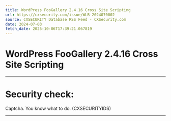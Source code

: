 ```yaml
---
title: WordPress FooGallery 2.4.16 Cross Site Scripting
url: https://cxsecurity.com/issue/WLB-2024070002
source: CXSECURITY Database RSS Feed - CXSecurity.com
date: 2024-07-03
fetch_date: 2025-10-06T17:39:21.067819
---
```


# WordPress FooGallery 2.4.16 Cross Site Scripting

---

# Security check:

Captcha. You know what to do. (CXSECURITYIDS)

---